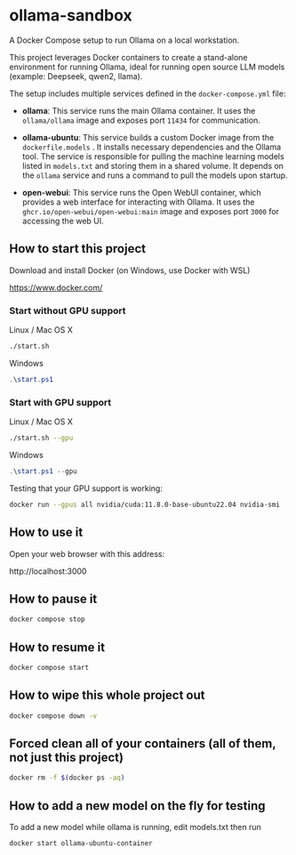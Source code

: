 # ollama-sandbox

A Docker Compose setup to run Ollama on a local workstation. 

This project leverages Docker containers to create a stand-alone environment for running Ollama, ideal for running open source LLM models (example: Deepseek, qwen2, llama). 

The setup includes multiple services defined in the `docker-compose.yml` file:

- **ollama**: This service runs the main Ollama container. It uses the `ollama/ollama` image and exposes port `11434` for communication.

- **ollama-ubuntu**: This service builds a custom Docker image from the `dockerfile.models` . It installs necessary dependencies and the Ollama tool. The service is responsible for pulling the machine learning models listed in `models.txt` and storing them in a shared volume. It depends on the `ollama` service and runs a command to pull the models upon startup.

- **open-webui**: This service runs the Open WebUI container, which provides a web interface for interacting with Ollama. It uses the `ghcr.io/open-webui/open-webui:main` image and exposes port `3000` for accessing the web UI.

## How to start this project

Download and install Docker (on Windows, use Docker with WSL)

https://www.docker.com/

### Start without GPU support

Linux / Mac OS X

```bash
./start.sh
```

Windows 

```powershell
.\start.ps1
```

### Start with GPU support

Linux / Mac OS X

```bash
./start.sh --gpu
```

Windows 

```powershell
.\start.ps1 --gpu
```

Testing that your GPU support is working:

```bash
docker run --gpus all nvidia/cuda:11.8.0-base-ubuntu22.04 nvidia-smi
```

## How to use it

Open your web browser with this address:

http://localhost:3000

## How to pause it

```bash
docker compose stop
```

## How to resume it

```bash
docker compose start
```

## How to wipe this whole project out

```bash
docker compose down -v
```

## Forced clean all of your containers (all of them, not just this project)

```bash
docker rm -f $(docker ps -aq)
```

## How to add a new model on the fly for testing

To add a new model while ollama is running, edit models.txt then run

```bash
docker start ollama-ubuntu-container
```
